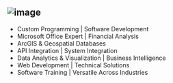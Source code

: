 ## ![image](https://github.com/CodeWarriorLLC/CodeWarriorLLC/assets/170987014/1dd43a63-da32-4ed0-a122-9680cc7ef417)
- Custom Programming | Software Development
- Microsoft Office Expert | Financial Analysis
- ArcGIS & Geospatial Databases
- API Integration | System Integration
- Data Analytics & Visualization | Business Intelligence
- Web Development | Technical Solutions
- Software Training | Versatile Across Industries

<!--
**CodeWarriorLLC/CodeWarriorLLC** is a ✨ _special_ ✨ repository because its `README.md` (this file) appears on your GitHub profile.

Here are some ideas to get you started:

- 🔭 I’m currently working on ...
- 🌱 I’m currently learning ...
- 👯 I’m looking to collaborate on ...
- 🤔 I’m looking for help with ...
- 💬 Ask me about ...
- 📫 How to reach me: ...
- 😄 Pronouns: ...
- ⚡ Fun fact: ...
-->

